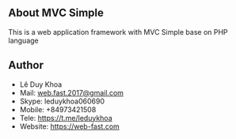 

## About MVC Simple

This is a web application framework with MVC Simple base on PHP language

## Author
*  Lê Duy Khoa
*  Mail: web.fast.2017@gmail.com
*  Skype: leduykhoa060690
*  Mobile: +84973421508
*  Tele: https://t.me/leduykhoa
*  Website: https://web-fast.com
